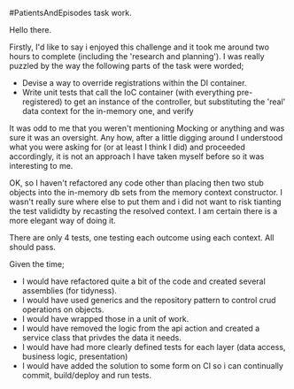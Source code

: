 #PatientsAndEpisodes task work.

Hello there.

Firstly, I'd like to say i enjoyed this challenge and it took me around two hours to complete (including the 'research and planning').
I was really puzzled by the way the following parts of the task were worded;

- Devise a way to override registrations within the DI container.
- Write unit tests that call the IoC container (with everything pre-registered) to get an instance of the controller, but substituting the 'real' data context for the in-memory one, and verify 

It was odd to me that you weren't mentioning Mocking or anything and was sure it was an oversight. Any how, after a little digging around I understood what you were asking for (or at least I think I did) and proceeded accordingly, it is not an approach I have taken myself before so it was interesting to me.

OK, so I haven't refactored any code other than placing then two stub objects into the in-memory db sets from the memory context constructor. I wasn't really sure where else to put them and i did not want to risk tianting the test valididty by recasting the resolved context. I am certain there is a more elegant way of doing it.

There are only 4 tests, one testing each outcome using each context. All should pass.

Given the time;

- I would have refactored quite a bit of the code and created several assemblies (for tidyness).
- I would have used generics and the repository pattern to control crud operations on objects.
- I would have wrapped those in a unit of work.
- I would have removed the logic from the api action and created a service class that privdes the data it needs.
- I would have had more clearly defined tests for each layer (data access, business logic, presentation)
- I would have added the solution to some form on CI so i can continually commit, build/deploy and run tests.

